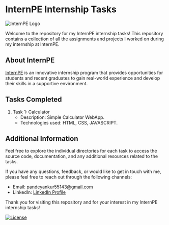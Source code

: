 
# InternPE Internship Tasks

![InternPE Logo](https://media.licdn.com/dms/image/C4E0BAQGs7EmZ0yQMpQ/company-logo_200_200/0/1661493099261?e=1698883200&v=beta&t=-nRuxZ6FrklvMylMLl9Mh146ju2QtjibpoivvVP3u_Q)

Welcome to the repository for my InternPE internship tasks! This repository contains a collection of all the assignments and projects I worked on during my internship at InternPE.

## About InternPE

[InternPE](https://internpe.in) is an innovative internship program that provides opportunities for students and recent graduates to gain real-world experience and develop their skills in a supportive environment.

## Tasks Completed

1. Task 1: Calculator
   - Description: Simple Calculator WebApp.
   - Technologies used: HTML, CSS, JAVASCRIPT.

## Additional Information

Feel free to explore the individual directories for each task to access the source code, documentation, and any additional resources related to the tasks.

If you have any questions, feedback, or would like to get in touch with me, please feel free to reach out through the following channels:

- Email: pandeyankur55143@gmail.com
- LinkedIn: [LinkedIn Profile](https://www.linkedin.com/in/pandeyankur1324/)

Thank you for visiting this repository and for your interest in my InternPE internship tasks!

[![License](https://img.shields.io/badge/License-MIT-blue.svg)](https://opensource.org/licenses/MIT)
